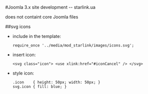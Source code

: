 #Joomla 3.x site development -- starlink.ua

does not containt core Joomla files

##svg icons
- include in the template:
 
      require_once '../media/mod_starlink/images/icons.svg';
- insert icon: 

      <svg class="icon"> <use xlink:href="#iconCancel" /> </svg>
- style icon: 

      .icon    { height: 50px; width: 50px; }
      svg.icon { fill: blue; }
      
